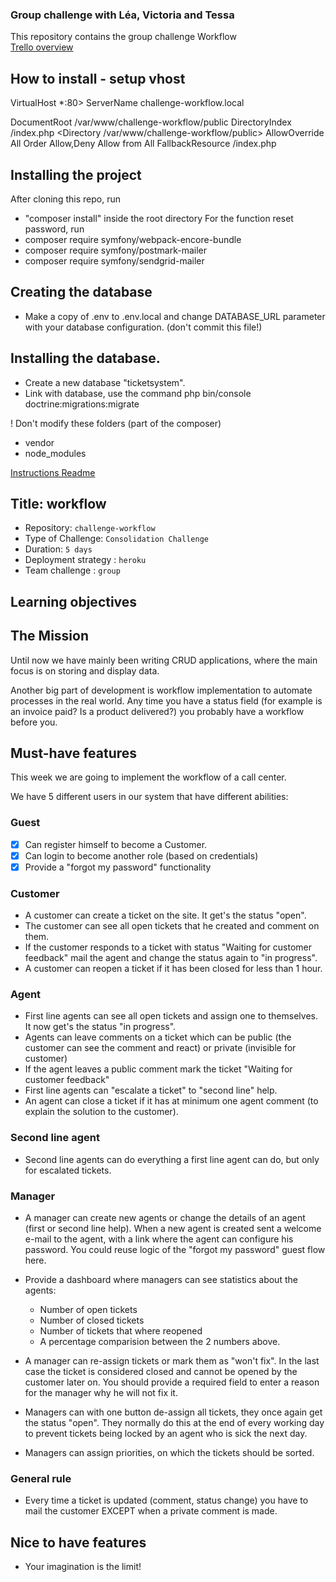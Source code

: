 ### Group challenge with Léa, Victoria and Tessa

This repository contains the group challenge Workflow 
<br>[Trello overview](https://trello.com/b/wjcTfNIf/group-challenge-ticket-system)

## How to install - setup vhost

VirtualHost *:80>
ServerName challenge-workflow.local

DocumentRoot /var/www/challenge-workflow/public
DirectoryIndex /index.php
<Directory /var/www/challenge-workflow/public>
    AllowOverride All
    Order Allow,Deny
    Allow from All
    FallbackResource /index.php
</Directory>
</VirtualHost>

## Installing the project

After cloning this repo, run
 - "composer install" inside the root directory
 For the function reset password, run
 - composer require symfony/webpack-encore-bundle
 - composer require symfony/postmark-mailer
 - composer require symfony/sendgrid-mailer
 
## Creating the database
 - Make a copy of .env to .env.local and change DATABASE_URL parameter with your database configuration. (don't commit this file!)
 
## Installing the database.
- Create a new database "ticketsystem".
- Link with database, use the command php bin/console doctrine:migrations:migrate

! Don't modify these folders (part of the composer)
 - vendor 
 - node_modules

[Instructions Readme](https://github.com/becodeorg/atw-giertz-3-23/tree/master/3.The-Mountain/2.symfony/5.group-project)
## Title: workflow

- Repository: `challenge-workflow`
- Type of Challenge: `Consolidation Challenge`
- Duration: `5 days`
- Deployment strategy : `heroku`
- Team challenge : `group`

## Learning objectives

## The Mission
Until now we have mainly been writing CRUD applications, where the main focus is on storing and display data.

Another big part of development is workflow implementation to automate processes in the real world. Any time you have a status field (for example is an invoice paid? Is a product delivered?) you probably have a workflow before you.

## Must-have features
This week we are going to implement the workflow of a call center. 

We have 5 different users in our system that have different abilities:

### Guest
-[x] Can register himself to become a Customer.
-[x] Can login to become another role (based on credentials)
-[x] Provide a "forgot my password" functionality

### Customer
- A customer can create a ticket on the site. It get's the status "open".
- The customer can see all open tickets that he created and comment on them.
- If the customer responds to a ticket with status "Waiting for customer feedback" mail the agent and change the status again to "in progress".
- A customer can reopen a ticket if it has been closed for less than 1 hour.

### Agent
- First line agents can see all open tickets and assign one to themselves. It now get's the status "in progress".
- Agents can leave comments on a ticket which can be public (the customer can see the comment and react) or private (invisible for customer)
- If the agent leaves a public comment mark the ticket "Waiting for customer feedback"
- First line agents can "escalate a ticket" to "second line" help.
- An agent can close a ticket if it has at minimum one agent comment (to explain the solution to the customer).

### Second line agent
- Second line agents can do everything a first line agent can do, but only for escalated tickets.

### Manager
- A manager can create new agents or change the details of an agent (first or second line help). When a new agent is created sent a welcome e-mail to the agent, with a link where the agent can configure his password. You could reuse logic of the "forgot my password" guest flow here.
- Provide a dashboard where managers can see statistics about the agents:
    - Number of open tickets
    - Number of closed tickets
    - Number of tickets that where reopened
    - A percentage comparision between the 2 numbers above.
- A manager can re-assign tickets or mark them as "won't fix". In the last case the ticket is considered closed and cannot be opened by the customer later on. You should provide a required field to enter a reason for the manager why he will not fix it.

- Managers can with one button de-assign all tickets, they once again get the status "open".
They normally do this at the end of every working day to prevent tickets being locked by an agent who is sick the next day.
- Managers can assign priorities, on which the tickets should be sorted.

### General rule
- Every time a ticket is updated (comment, status change) you have to mail the customer EXCEPT when a private comment is made.

## Nice to have features
- Your imagination is the limit!
